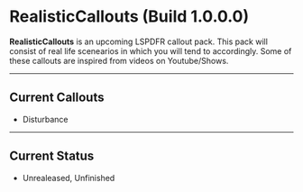 # RealisticCallouts (Build 1.0.0.0)</em>

<b>RealisticCallouts</b> is an upcoming LSPDFR callout pack. This pack will consist of real life scenearios in which you will tend to accordingly. Some of these callouts are inspired from videos on Youtube/Shows. 

--------

## Current Callouts
- Disturbance

--------

## Current Status
- Unrealeased, Unfinished
